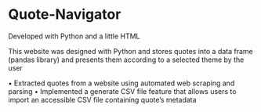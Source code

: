 # Quote-Navigator

Developed with Python and a little HTML

This website was designed with Python and stores quotes into a data frame (pandas library) and presents them according to a selected theme by the user

• Extracted quotes from a website using automated web scraping and parsing 
• Implemented a generate CSV file feature that allows users to import an accessible CSV file containing quote’s metadata
